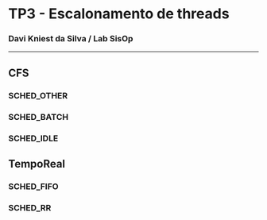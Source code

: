 # TP3 - Escalonamento de threads
### Davi Kniest da Silva / Lab SisOp
---


## CFS
### SCHED_OTHER
### SCHED_BATCH
### SCHED_IDLE

## TempoReal
### SCHED_FIFO
### SCHED_RR